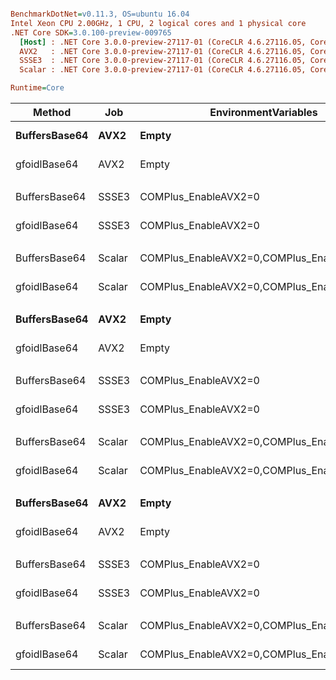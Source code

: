 ``` ini

BenchmarkDotNet=v0.11.3, OS=ubuntu 16.04
Intel Xeon CPU 2.00GHz, 1 CPU, 2 logical cores and 1 physical core
.NET Core SDK=3.0.100-preview-009765
  [Host] : .NET Core 3.0.0-preview-27117-01 (CoreCLR 4.6.27116.05, CoreFX 4.7.18.56608), 64bit RyuJIT
  AVX2   : .NET Core 3.0.0-preview-27117-01 (CoreCLR 4.6.27116.05, CoreFX 4.7.18.56608), 64bit RyuJIT
  SSSE3  : .NET Core 3.0.0-preview-27117-01 (CoreCLR 4.6.27116.05, CoreFX 4.7.18.56608), 64bit RyuJIT
  Scalar : .NET Core 3.0.0-preview-27117-01 (CoreCLR 4.6.27116.05, CoreFX 4.7.18.56608), 64bit RyuJIT

Runtime=Core  

```
|        Method |    Job |                       EnvironmentVariables | DataLen |        Mean |      Error |     StdDev |      Median | Ratio | RatioSD |
|-------------- |------- |------------------------------------------- |-------- |------------:|-----------:|-----------:|------------:|------:|--------:|
| **BuffersBase64** |   **AVX2** |                                      **Empty** |       **5** |    **34.32 ns** |  **0.7292 ns** |  **1.8953 ns** |    **34.99 ns** |  **1.00** |    **0.00** |
|  gfoidlBase64 |   AVX2 |                                      Empty |       5 |    32.55 ns |  0.6937 ns |  1.6754 ns |    33.07 ns |  0.95 |    0.07 |
|               |        |                                            |         |             |            |            |             |       |         |
| BuffersBase64 |  SSSE3 |                       COMPlus_EnableAVX2=0 |       5 |    32.67 ns |  0.7933 ns |  2.3390 ns |    33.46 ns |  1.00 |    0.00 |
|  gfoidlBase64 |  SSSE3 |                       COMPlus_EnableAVX2=0 |       5 |    32.26 ns |  0.6873 ns |  1.9045 ns |    33.03 ns |  0.98 |    0.08 |
|               |        |                                            |         |             |            |            |             |       |         |
| BuffersBase64 | Scalar | COMPlus_EnableAVX2=0,COMPlus_EnableSSSE3=0 |       5 |    32.32 ns |  0.7843 ns |  2.3124 ns |    32.64 ns |  1.00 |    0.00 |
|  gfoidlBase64 | Scalar | COMPlus_EnableAVX2=0,COMPlus_EnableSSSE3=0 |       5 |    33.71 ns |  0.7191 ns |  1.0314 ns |    34.07 ns |  1.00 |    0.08 |
|               |        |                                            |         |             |            |            |             |       |         |
| **BuffersBase64** |   **AVX2** |                                      **Empty** |      **16** |    **47.39 ns** |  **1.0015 ns** |  **2.1558 ns** |    **48.03 ns** |  **1.00** |    **0.00** |
|  gfoidlBase64 |   AVX2 |                                      Empty |      16 |    37.61 ns |  0.7966 ns |  2.1672 ns |    38.43 ns |  0.81 |    0.05 |
|               |        |                                            |         |             |            |            |             |       |         |
| BuffersBase64 |  SSSE3 |                       COMPlus_EnableAVX2=0 |      16 |    52.04 ns |  0.7414 ns |  0.6935 ns |    52.22 ns |  1.00 |    0.00 |
|  gfoidlBase64 |  SSSE3 |                       COMPlus_EnableAVX2=0 |      16 |    37.75 ns |  0.8632 ns |  2.5453 ns |    38.02 ns |  0.78 |    0.06 |
|               |        |                                            |         |             |            |            |             |       |         |
| BuffersBase64 | Scalar | COMPlus_EnableAVX2=0,COMPlus_EnableSSSE3=0 |      16 |    46.33 ns |  1.0803 ns |  3.1854 ns |    46.28 ns |  1.00 |    0.00 |
|  gfoidlBase64 | Scalar | COMPlus_EnableAVX2=0,COMPlus_EnableSSSE3=0 |      16 |    54.86 ns |  1.1461 ns |  3.2699 ns |    55.04 ns |  1.20 |    0.13 |
|               |        |                                            |         |             |            |            |             |       |         |
| **BuffersBase64** |   **AVX2** |                                      **Empty** |    **1000** | **1,170.23 ns** | **23.4101 ns** | **56.5381 ns** | **1,182.42 ns** |  **1.00** |    **0.00** |
|  gfoidlBase64 |   AVX2 |                                      Empty |    1000 |   263.57 ns |  4.0891 ns |  3.6249 ns |   264.39 ns |  0.21 |    0.00 |
|               |        |                                            |         |             |            |            |             |       |         |
| BuffersBase64 |  SSSE3 |                       COMPlus_EnableAVX2=0 |    1000 | 1,218.84 ns | 18.3513 ns | 17.1658 ns | 1,224.33 ns |  1.00 |    0.00 |
|  gfoidlBase64 |  SSSE3 |                       COMPlus_EnableAVX2=0 |    1000 |   250.79 ns |  5.0717 ns | 13.3609 ns |   251.42 ns |  0.22 |    0.01 |
|               |        |                                            |         |             |            |            |             |       |         |
| BuffersBase64 | Scalar | COMPlus_EnableAVX2=0,COMPlus_EnableSSSE3=0 |    1000 | 1,196.36 ns | 23.9491 ns | 44.9822 ns | 1,213.07 ns |  1.00 |    0.00 |
|  gfoidlBase64 | Scalar | COMPlus_EnableAVX2=0,COMPlus_EnableSSSE3=0 |    1000 | 1,315.79 ns | 25.7476 ns | 47.7248 ns | 1,331.36 ns |  1.10 |    0.06 |
